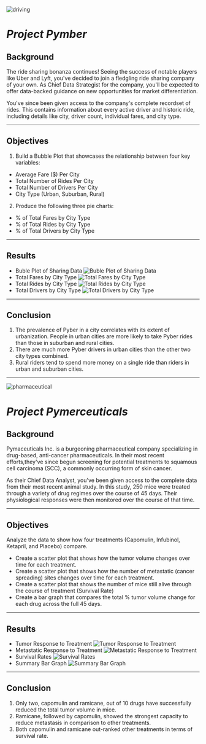![driving](https://specials-images.forbesimg.com/imageserve/5dfabdf3e961e10007396a12/960x0.jpg?fit=scale)
# *__Project Pymber__*
## __Background__
The ride sharing bonanza continues! Seeing the success of notable players like Uber and Lyft, you've decided to join a fledgling ride sharing company of your own. As Chief Data Strategist for the company, you'll be expected to offer data-backed guidance on new opportunities for market differentiation.

You've since been given access to the company's complete recordset of rides. This contains information about every active driver and historic ride, including details like city, driver count, individual fares, and city type.

___
## __Objectives__
1. Build a Bubble Plot that showcases the relationship between four key variables:
* Average Fare ($) Per City
* Total Number of Rides Per City
* Total Number of Drivers Per City
* City Type (Urban, Suburban, Rural)

2. Produce the following three pie charts:
* % of Total Fares by City Type
* % of Total Rides by City Type
* % of Total Drivers by City Type

___
## __Results__
* Buble Plot of Sharing Data
![Buble Plot of Sharing Data](https://github.com/hanyang2019/Homework-5/blob/master/Pyber/pieber_buble_chart.png?raw=true)
* Total Fares by City Type
![Total Fares by City Type](https://github.com/hanyang2019/Homework-5/blob/master/Pyber/total_fare_city_type.png?raw=true)
* Total Rides by City Type
![Total Rides by City Type](https://github.com/hanyang2019/Homework-5/blob/master/Pyber/total_rides_city_type.png?raw=true)
* Total Drivers by City Type
![Total Drivers by City Type](https://github.com/hanyang2019/Homework-5/blob/master/Pyber/total_drivers_city_type.png?raw=true)

___
## __Conclusion__
1.	The prevalence of Pyber in a city correlates with its extent of urbanization. People in urban cities are more likely to take Pyber rides than those in suburban and rural cities. 
2.	There are much more Pyber drivers in urban cities than the other two city types combined.
3.	Rural riders tend to spend more money on a single ride than riders in urban and suburban cities.

___
![pharmaceutical](https://visualrsoftware.com/wp-content/uploads/Artificial-Intelligence-Disrupting-Pharmaceutical-805x527-750x410.jpg)

# *__Project Pymerceuticals__*
## __Background__
Pymaceuticals Inc. is a burgeoning pharmaceutical company specializing in drug-based, anti-cancer pharmaceuticals. In their most recent efforts,they've since begun screening for potential treatments to squamous cell carcinoma (SCC), a commonly occurring form of skin cancer.

As their Chief Data Analyst, you've been given access to the complete data from their most recent animal study. In this study, 250 mice were treated through a variety of drug regimes over the course of 45 days. Their physiological responses were then monitored over the course of that time. 

___
## __Objectives__
Analyze the data to show how four treatments (Capomulin, Infubinol, Ketapril, and Placebo) compare.
* Create a scatter plot that shows how the tumor volume changes over time for each treatment.
* Create a scatter plot that shows how the number of metastatic (cancer spreading) sites changes over time for each treatment.
* Create a scatter plot that shows the number of mice still alive through the course of treatment (Survival Rate)
* Create a bar graph that compares the total % tumor volume change for each drug across the full 45 days.
___

## __Results__
* Tumor Response to Treatment
![Tumor Response to Treatment](https://github.com/hanyang2019/Homework-5/blob/master/Pymaceuticals/tumor_response_to_treatment.png?raw=true)
* Metastatic Response to Treatment
![Metastatic Response to Treatment](https://github.com/hanyang2019/Homework-5/blob/master/Pymaceuticals/metastatic_spread_during_treatment.png?raw=true)
* Survival Rates
![Survival Rates](https://github.com/hanyang2019/Homework-5/blob/master/Pymaceuticals/survival_during_treatment.png?raw=true)
* Summary Bar Graph
![Summary Bar Graph](https://github.com/hanyang2019/Homework-5/blob/master/Pymaceuticals/tumor_change_over_treatment.png?raw=true)
___
## __Conclusion__
1.	Only two, capomulin and ramicane, out of 10 drugs have successfully reduced the total tumor volume in mice.
2.	Ramicane, followed by capomulin, showed the strongest capacity to reduce metastasis in comparison to other treatments.
3.	Both capomulin and ramicane out-ranked other treatments in terms of survival rate. 

